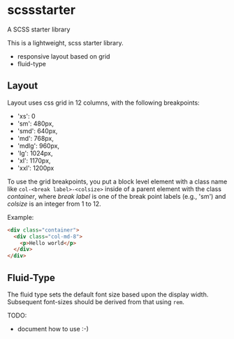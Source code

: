 # scssstarter
A SCSS starter library 

This is a lightweight, scss starter library.
* responsive layout based on grid
* fluid-type

## Layout

Layout uses css grid in 12 columns, with the following breakpoints:
* 'xs':   0
* 'sm':   480px,
* 'smd':  640px,
* 'md':   768px,
* 'mdlg': 960px,
* 'lg':   1024px,
* 'xl':   1170px,
* 'xxl':  1200px

To use the grid breakpoints, you put a block level element with a class name like `col-<break label>-<colsize>` inside of a parent element with the class _container_, where _break label_ is one of the break point labels (e.g., 'sm') and _colsize_ is an integer from 1 to 12.

Example:
```html
<div class="container">
  <div class="col-md-8">
    <p>Hello world</p>
  </div>  
</div>
```

## Fluid-Type

The fluid type sets the default font size based upon the display width. Subsequent font-sizes should be derived from that using `rem`.

TODO:
* document how to use :-)
